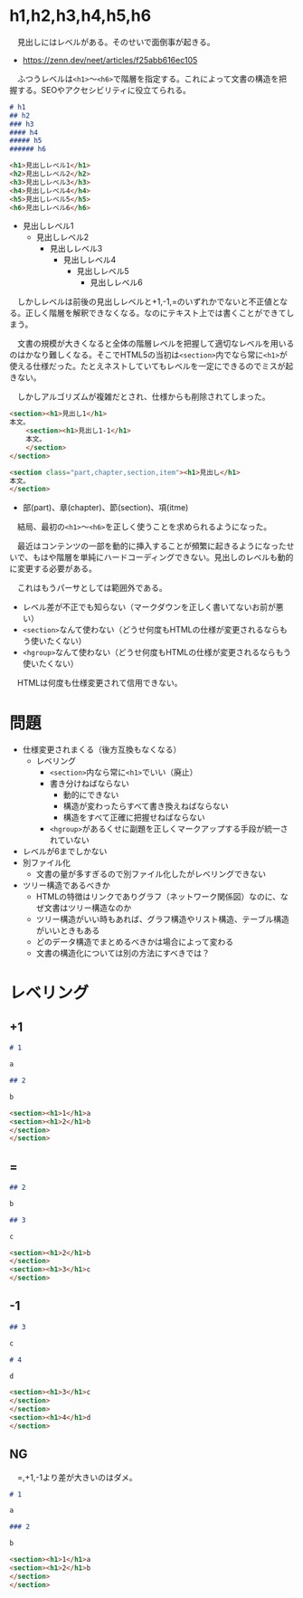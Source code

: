 # h1,h2,h3,h4,h5,h6

　見出しにはレベルがある。そのせいで面倒事が起きる。

* https://zenn.dev/neet/articles/f25abb616ec105

　ふつうレベルは`<h1>`〜`<h6>`で階層を指定する。これによって文書の構造を把握する。SEOやアクセシビリティに役立てられる。

```markdown
# h1
## h2
### h3
#### h4
##### h5
###### h6
```
```html
<h1>見出しレベル1</h1>
<h2>見出しレベル2</h2>
<h3>見出しレベル3</h3>
<h4>見出しレベル4</h4>
<h5>見出しレベル5</h5>
<h6>見出しレベル6</h6>
```

* 見出しレベル1
	* 見出しレベル2
		* 見出しレベル3
			* 見出しレベル4
				* 見出しレベル5
					* 見出しレベル6

　しかしレベルは前後の見出しレベルと+1,-1,=のいずれかでないと不正値となる。正しく階層を解釈できなくなる。なのにテキスト上では書くことができてしまう。

　文書の規模が大きくなると全体の階層レベルを把握して適切なレベルを用いるのはかなり難しくなる。そこでHTML5の当初は`<section>`内でなら常に`<h1>`が使える仕様だった。たとえネストしていてもレベルを一定にできるのでミスが起きない。

　しかしアルゴリズムが複雑だとされ、仕様からも削除されてしまった。

```html
<section><h1>見出し1</h1>
本文。
	<section><h1>見出し1-1</h1>
	本文。
	</section>
</section>
```
```html
<section class="part,chapter,section,item"><h1>見出し</h1>
本文。
</section>
```

* 部(part)、章(chapter)、節(section)、項(itme)

　結局、最初の`<h1>`〜`<h6>`を正しく使うことを求められるようになった。

　最近はコンテンツの一部を動的に挿入することが頻繁に起きるようになったせいで、もはや階層を単純にハードコーディングできない。見出しのレベルも動的に変更する必要がある。

　これはもうパーサとしては範囲外である。

* レベル差が不正でも知らない（マークダウンを正しく書いてないお前が悪い）
* `<section>`なんて使わない（どうせ何度もHTMLの仕様が変更されるならもう使いたくない）
* `<hgroup>`なんて使わない（どうせ何度もHTMLの仕様が変更されるならもう使いたくない）

　HTMLは何度も仕様変更されて信用できない。

# 問題

* 仕様変更されまくる（後方互換もなくなる）
	* レベリング
		* `<section>`内なら常に`<h1>`でいい（廃止）
		* 書き分けねばならない
			* 動的にできない
			* 構造が変わったらすべて書き換えねばならない
			* 構造をすべて正確に把握せねばならない
		* `<hgroup>`があるくせに副題を正しくマークアップする手段が統一されていない
* レベルが6までしかない
* 別ファイル化
	* 文書の量が多すぎるので別ファイル化したがレベリングできない
* ツリー構造であるべきか
	* HTMLの特徴はリンクでありグラフ（ネットワーク関係図）なのに、なぜ文書はツリー構造なのか
	* ツリー構造がいい時もあれば、グラフ構造やリスト構造、テーブル構造がいいときもある
	* どのデータ構造でまとめるべきかは場合によって変わる
	* 文書の構造化については別の方法にすべきでは？

# レベリング

## +1

```markdown
# 1

a

## 2

b
```
```html
<section><h1>1</h1>a
<section><h1>2</h1>b
</section>
</section>
```

## =

```markdown
## 2

b

## 3

c
```
```html
<section><h1>2</h1>b
</section>
<section><h1>3</h1>c
</section>
```

## -1

```markdown
## 3

c

# 4

d
```
```html
<section><h1>3</h1>c
</section>
</section>
<section><h1>4</h1>d
</section>
```

## NG

　=,+1,-1より差が大きいのはダメ。

```markdown
# 1

a

### 2

b
```
```html
<section><h1>1</h1>a
<section><h1>2</h1>b
</section>
</section>
```

